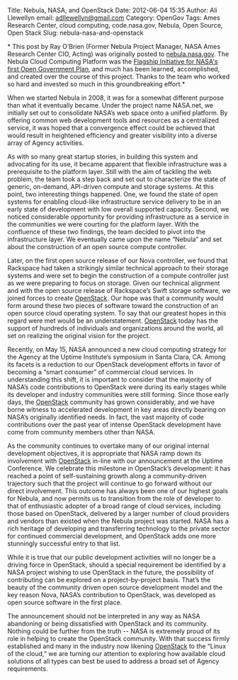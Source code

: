 Title: Nebula, NASA, and OpenStack
Date: 2012-06-04 15:35
Author: Ali Llewellyn
email: adllewellyn@gmail.com
Category: OpenGov
Tags: Ames Research Center, cloud computing, code.nasa.gov, Nebula, Open Source, Open Stack
Slug: nebula-nasa-and-openstack

* This post by Ray O’Brien (Former Nebula Project Manager, NASA Ames
Research Center CIO, Acting) was originally posted to
[nebula.nasa.gov][]. The Nebula Cloud Computing Platform was the
[Flagship Initiative for NASA's first Open Government Plan][], and much
has been learned, accomplished, and created over the course of this
project. Thanks to the team who worked so hard and invested so much in
this groundbreaking effort.*

When we started Nebula in 2008, it was for a somewhat different purpose
than what it eventually became. Under the project name NASA.net, we
initially set out to consolidate NASA’s web space onto a unified
platform. By offering common web development tools and resources as a
centralized service, it was hoped that a convergence effect could be
achieved that would result in heightened efficiency and greater
visibility into a diverse array of Agency activities.

As with so many great startup stories, in building this system and
advocating for its use, it became apparent that flexible infrastructure
was a prerequisite to the platform layer. Still with the aim of tackling
the web problem, the team took a step back and set out to characterize
the state of generic, on-demand, API-driven compute and storage systems.
At this point, two interesting things happened. One, we found the state
of open systems for enabling cloud-like infrastructure service delivery
to be in an early state of development with low overall supported
capacity. Second, we noticed considerable opportunity for providing
infrastructure as a service in the communities we were courting for the
platform layer. With the confluence of these two findings, the team
decided to pivot into the infrastructure layer. We eventually came upon
the name “Nebula” and set about the construction of an open source
compute controller.

Later, on the first open source release of our Nova controller, we found
that Rackspace had taken a strikingly similar technical approach to
their storage systems and were set to begin the construction of a
compute controller just as we were preparing to focus on storage. Given
our technical alignment and with the open source release of Rackspace’s
Swift storage software, we joined forces to create [OpenStack][]. Our
hope was that a community would form around these two pieces of software
toward the construction of an open source cloud operating system. To say
that our greatest hopes in this regard were met would be an
understatement. [OpenStack][1] today has the support of hundreds of
individuals and organizations around the world, all set on realizing the
original vision for the project.

Recently, on May 15, NASA announced a new cloud computing strategy for
the Agency at the Uptime Institute’s symposium in Santa Clara, CA. Among
its facets is a reduction to our OpenStack development efforts in favor
of becoming a “smart consumer” of commercial cloud services. In
understanding this shift, it is important to consider that the majority
of NASA’s code contributions to OpenStack were during its early stages
while its developer and industry communities were still forming. Since
those early days, the [OpenStack][1] community has grown considerably,
and we have borne witness to accelerated development in key areas
directly bearing on NASA’s originally identified needs. In fact, the
vast majority of code contributions over the past year of intense
OpenStack development have come from community members other than NASA.

As the community continues to overtake many of our original internal
development objectives, it is appropriate that NASA ramp down its
involvement with [OpenStack][1] in-line with our announcement at the
Uptime Conference. We celebrate this milestone in OpenStack’s
development: it has reached a point of self-sustaining growth along a
community-driven trajectory such that the project will continue to go
forward without our direct involvement. This outcome has always been one
of our highest goals for Nebula, and now permits us to transition from
the role of developer to that of enthusiastic adopter of a broad range
of cloud services, including those based on OpenStack, delivered by a
larger number of cloud providers and vendors than existed when the
Nebula project was started. NASA has a rich heritage of developing and
transferring technology to the private sector for continued commercial
development, and OpenStack adds one more stunningly successful entry to
that list.

While it is true that our public development activities will no longer
be a driving force in OpenStack, should a special requirement be
identified by a NASA project wishing to use OpenStack in the future, the
possibility of contributing can be explored on a project-by-project
basis. That’s the beauty of the community driven open source development
model and the key reason Nova, NASA’s contribution to OpenStack, was
developed as open source software in the first place.

The announcement should not be interpreted in any way as NASA abandoning
or being dissatisfied with OpenStack and its community. Nothing could be
further from the truth -- NASA is extremely proud of its role in helping
to create the OpenStack community. With that success firmly established
and many in the industry now likening [OpenStack][1] to the “Linux of
the cloud,” we are turning our attention to exploring how available
cloud solutions of all types can best be used to address a broad set of
Agency requirements.

  [nebula.nasa.gov]: http://nebula.nasa.gov/
  [Flagship Initiative for NASA's first Open Government Plan]: http://www.nasa.gov/open/plan/nebula.html
  [OpenStack]: http://openstack.org
  [1]: http://openstack.org/

